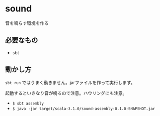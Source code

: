 # sound

音を鳴らす環境を作る

## 必要なもの

* sbt

## 動かし方

`sbt run` ではうまく動きません。jarファイルを作って実行します。

起動するといきなり音が鳴るので注意。ハウリングにも注意。

* `$ sbt assembly`
* `$ java -jar target/scala-3.1.0/sound-assembly-0.1.0-SNAPSHOT.jar`

